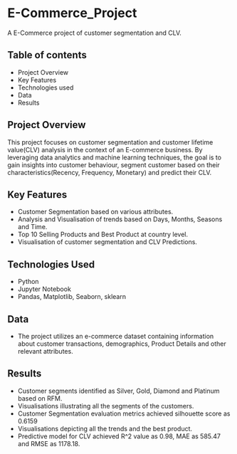 # E-Commerce_Project
A E-Commerce project of customer segmentation and CLV.
## Table of contents
- Project Overview
- Key Features
- Technologies used
- Data
- Results

## Project Overview
This project focuses on customer segmentation and customer lifetime value(CLV) analysis in the context of an E-commerce business. By leveraging data analytics and machine learning techniques, the goal is to gain insights into customer behaviour, segment customer based on their characteristics(Recency, Frequency, Monetary) and predict their CLV.

## Key Features
- Customer Segmentation based on various attributes.
- Analysis and Visualisation of trends based on Days, Months, Seasons and Time.
- Top 10 Selling Products and Best Product at country level.
- Visualisation of customer segmentation and CLV Predictions.

## Technologies Used
- Python
- Jupyter Notebook
- Pandas, Matplotlib, Seaborn, sklearn

## Data
- The project utilizes an e-commerce dataset containing information about customer transactions, demographics, Product Details and other relevant attributes.

## Results
- Customer segments identified as Silver, Gold, Diamond and Platinum based on RFM.
- Visualisations illustrating all the segments of the customers.
- Customer Segmentation evaluation metrics achieved silhouette score as 0.6159
- Visualisations depicting all the trends and the best product.
- Predictive model for CLV achieved R^2 value as 0.98, MAE as 585.47 and RMSE as 1178.18. 
